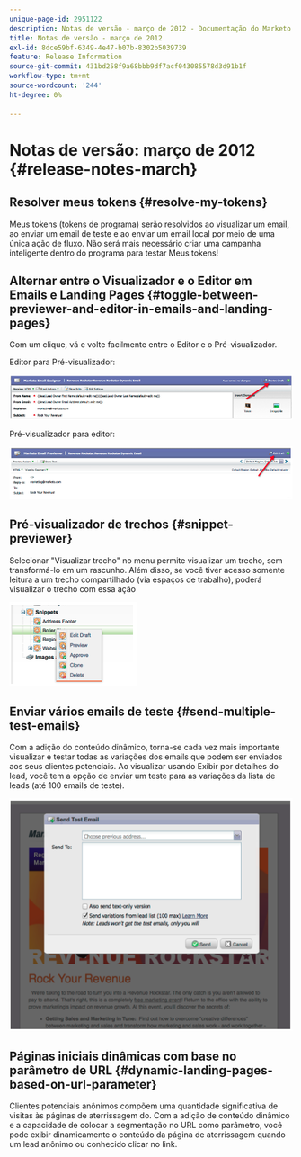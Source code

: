```yaml
---
unique-page-id: 2951122
description: Notas de versão - março de 2012 - Documentação do Marketo - Documentação do produto
title: Notas de versão - março de 2012
exl-id: 8dce59bf-6349-4e47-b07b-8302b5039739
feature: Release Information
source-git-commit: 431bd258f9a68bbb9df7acf043085578d3d91b1f
workflow-type: tm+mt
source-wordcount: '244'
ht-degree: 0%

---
```


# Notas de versão: março de 2012 {#release-notes-march}

## Resolver meus tokens {#resolve-my-tokens}

Meus tokens (tokens de programa) serão resolvidos ao visualizar um email, ao enviar um email de teste e ao enviar um email local por meio de uma única ação de fluxo. Não será mais necessário criar uma campanha inteligente dentro do programa para testar Meus tokens!

## Alternar entre o Visualizador e o Editor em Emails e Landing Pages {#toggle-between-previewer-and-editor-in-emails-and-landing-pages}

Com um clique, vá e volte facilmente entre o Editor e o Pré-visualizador.

Editor para Pré-visualizador:

![](assets/image2014-9-23-10-3a0-3a13.png)

Pré-visualizador para editor:

![](assets/image2014-9-23-10-3a0-3a25.png)

## Pré-visualizador de trechos {#snippet-previewer}

Selecionar &quot;Visualizar trecho&quot; no menu permite visualizar um trecho, sem transformá-lo em um rascunho. Além disso, se você tiver acesso somente leitura a um trecho compartilhado (via espaços de trabalho), poderá visualizar o trecho com essa ação

![](assets/image2014-9-23-10-3a0-3a37.png)

## Enviar vários emails de teste {#send-multiple-test-emails}

Com a adição do conteúdo dinâmico, torna-se cada vez mais importante visualizar e testar todas as variações dos emails que podem ser enviados aos seus clientes potenciais. Ao visualizar usando Exibir por detalhes do lead, você tem a opção de enviar um teste para as variações da lista de leads (até 100 emails de teste).

![](assets/image2014-9-23-10-3a0-3a50.png)

## Páginas iniciais dinâmicas com base no parâmetro de URL {#dynamic-landing-pages-based-on-url-parameter}

Clientes potenciais anônimos compõem uma quantidade significativa de visitas às páginas de aterrissagem do. Com a adição de conteúdo dinâmico e a capacidade de colocar a segmentação no URL como parâmetro, você pode exibir dinamicamente o conteúdo da página de aterrissagem quando um lead anônimo ou conhecido clicar no link.
